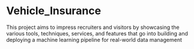 # Vehicle_Insurance
This project aims to impress recruiters and visitors by showcasing the various tools, techniques, services, and features that go into building and deploying a machine learning pipeline for real-world data management
